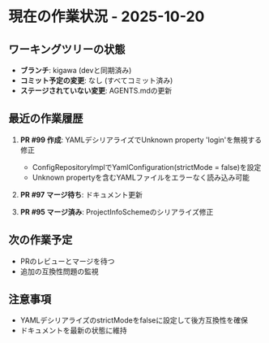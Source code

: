 # 現在の作業状況 - 2025-10-20

## ワーキングツリーの状態
- **ブランチ**: kigawa (devと同期済み)
- **コミット予定の変更**: なし (すべてコミット済み)
- **ステージされていない変更**: AGENTS.mdの更新

## 最近の作業履歴
1. **PR #99 作成**: YAMLデシリアライズでUnknown property 'login'を無視する修正
   - ConfigRepositoryImplでYamlConfiguration(strictMode = false)を設定
   - Unknown propertyを含むYAMLファイルをエラーなく読み込み可能

2. **PR #97 マージ待ち**: ドキュメント更新

3. **PR #95 マージ済み**: ProjectInfoSchemeのシリアライズ修正

## 次の作業予定
- PRのレビューとマージを待つ
- 追加の互換性問題の監視

## 注意事項
- YAMLデシリアライズのstrictModeをfalseに設定して後方互換性を確保
- ドキュメントを最新の状態に維持